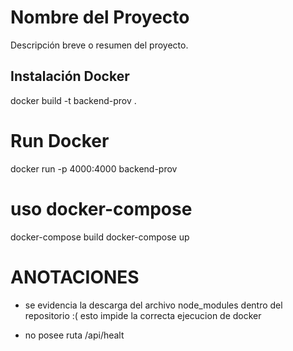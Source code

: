 # Nombre del Proyecto

Descripción breve o resumen del proyecto.

## Instalación Docker

docker build -t backend-prov .

# Run Docker 

docker run -p 4000:4000 backend-prov


# uso docker-compose

docker-compose build
docker-compose up 


# ANOTACIONES 

- se evidencia la descarga del archivo node_modules dentro del repositorio :(  esto impide la correcta ejecucion de docker 

- no posee ruta /api/healt